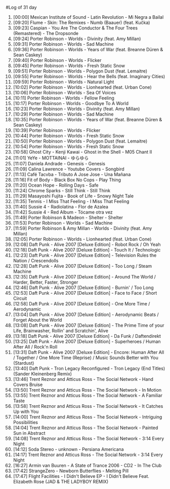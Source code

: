 #Log of 31 day

1. [00:00] Mexican Institute of Sound - Latin Revolution - Mi Negra a Bailal
1. [09:20] Flume - Skin: The Remixes - Numb (Baauer) (feat. Kučka)
1. [09:23] Caspian - You Are The Conductor & The Four Trees (Remastered) - The Dropsonde
1. [09:24] Porter Robinson - Worlds - Divinity (feat. Amy Millan)
1. [09:31] Porter Robinson - Worlds - Sad Machine
1. [09:36] Porter Robinson - Worlds - Years of War (feat. Breanne Düren & Sean Caskey)
1. [09:40] Porter Robinson - Worlds - Flicker
1. [09:45] Porter Robinson - Worlds - Fresh Static Snow
1. [09:51] Porter Robinson - Worlds - Polygon Dust (feat. Lemaitre)
1. [09:55] Porter Robinson - Worlds - Hear the Bells (feat. Imaginary Cities)
1. [09:59] Porter Robinson - Worlds - Natural Light
1. [10:02] Porter Robinson - Worlds - Lionhearted (feat. Urban Cone)
1. [10:06] Porter Robinson - Worlds - Sea Of Voices
1. [10:11] Porter Robinson - Worlds - Fellow Feeling
1. [10:17] Porter Robinson - Worlds - Goodbye To A World
1. [10:23] Porter Robinson - Worlds - Divinity (feat. Amy Millan)
1. [10:29] Porter Robinson - Worlds - Sad Machine
1. [10:35] Porter Robinson - Worlds - Years of War (feat. Breanne Düren & Sean Caskey)
1. [10:39] Porter Robinson - Worlds - Flicker
1. [10:44] Porter Robinson - Worlds - Fresh Static Snow
1. [10:50] Porter Robinson - Worlds - Polygon Dust (feat. Lemaitre)
1. [10:54] Porter Robinson - Worlds - Fresh Static Snow
1. [10:58] Ghost City - Kenji Kawai - Ghost in the Shell - M05 Chant II
1. [11:01] YeYe - MOTTAINAI - ゆらゆら
1. [11:07] Daniela Andrade - Genesis - Genesis
1. [11:09] Calina Lawrence - Youtube Covers - Songbird
1. [11:13] Café Tacvba - Tributo A Jose Jose - Una Mañana
1. [11:16] Fit of Body - Black Box No Cops - Play Thing
1. [11:20] Ocean Hope - Rolling Days - Safe
1. [11:24] Chrome Sparks - Still Think - Still Think
1. [11:29] Masayoshi Fujita - Book of Life - Snowy Night Tale
1. [11:35] Tennis - I Miss That Feeling - I Miss That Feeling
1. [11:40] Sussie 4 - Radiolatina - Flor de Azalea
1. [11:42] Sussie 4 - Red Album - Tócame otra vez
1. [11:49] Porter Robinson & Madeon - Shelter - Shelter
1. [11:53] Porter Robinson - Worlds - Sad Machine
1. [11:59] Porter Robinson & Amy Millan - Worlds - Divinity (feat. Amy Millan)
1. [12:05] Porter Robinson - Worlds - Lionhearted (feat. Urban Cone)
1. [12:08] Daft Punk - Alive 2007 [Deluxe Edition] - Robot Rock / Oh Yeah
1. [12:18] Daft Punk - Alive 2007 [Deluxe Edition] - Touch It / Technologic
1. [12:23] Daft Punk - Alive 2007 [Deluxe Edition] - Television Rules the Nation / Crescendolls
1. [12:28] Daft Punk - Alive 2007 [Deluxe Edition] - Too Long / Steam Machine
1. [12:35] Daft Punk - Alive 2007 [Deluxe Edition] - Around The World / Harder, Better, Faster, Stronger
1. [12:46] Daft Punk - Alive 2007 [Deluxe Edition] - Burnin' / Too Long
1. [12:53] Daft Punk - Alive 2007 [Deluxe Edition] - Face to Face / Short Circuit
1. [12:58] Daft Punk - Alive 2007 [Deluxe Edition] - One More Time / Aerodynamic
1. [13:04] Daft Punk - Alive 2007 [Deluxe Edition] - Aerodynamic Beats / Forget About the World
1. [13:08] Daft Punk - Alive 2007 [Deluxe Edition] - The Prime Time of your Life, Brainwasher, Rollin' and Scratchin', Alive
1. [13:18] Daft Punk - Alive 2007 [Deluxe Edition] - Da Funk / Daftendirekt
1. [13:25] Daft Punk - Alive 2007 [Deluxe Edition] - Superheroes / Human After All / Rock'n Roll
1. [13:31] Daft Punk - Alive 2007 [Deluxe Edition] - Encore: Human After All / Together / One More Time (Reprise) / Music Sounds Better with You (Stardust)
1. [13:40] Daft Punk - Tron Legacy Reconfigured - Tron Legacy (End Titles) (Sander Kleinenberg Remix)
1. [13:46] Trent Reznor and Atticus Ross - The Social Network - Hand Covers Bruise
1. [13:50] Trent Reznor and Atticus Ross - The Social Network - In Motion
1. [13:55] Trent Reznor and Atticus Ross - The Social Network - A Familiar Taste
1. [13:58] Trent Reznor and Atticus Ross - The Social Network - It Catches Up with You
1. [14:00] Trent Reznor and Atticus Ross - The Social Network - Intriguing Possibilities
1. [14:04] Trent Reznor and Atticus Ross - The Social Network - Painted Sun in Abstract
1. [14:08] Trent Reznor and Atticus Ross - The Social Network - 3:14 Every Night
1. [14:12] Soda Stereo - unknown - Persiana Americana
1. [14:17] Trent Reznor and Atticus Ross - The Social Network - 3:14 Every Night
1. [16:27] Armin van Buuren - A State of Trance 2006 - CD2 - In The Club
1. [17:42] StrangeZero - Newborn Butterflies - Melting Pill
1. [17:47] Flight Facilities - I Didn't Believe EP - I Didn't Believe Feat. Elizabeth Rose (JAD & THE LADYBOY REMIX)
